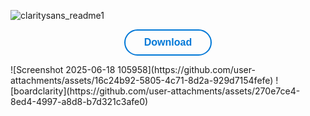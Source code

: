 
![claritysans_readme1](https://github.com/user-attachments/assets/71f95f12-169f-4d4e-9a21-7de80761091c)
<p align="center">
  <a href="YOUR_LINK_HERE" style="
    display: inline-block;
    padding: 10px 30px;
    border: 2px solid #0078d7;
    border-radius: 25px;
    background: none;
    color: #0078d7;
    text-decoration: none;
    font-size: 16px;
    font-family: sans-serif;
    font-weight: 600;
    transition: background 0.2s;
  ">
    Download
  </a>
</p>
![Screenshot 2025-06-18 105958](https://github.com/user-attachments/assets/16c24b92-5805-4c71-8d2a-929d7154fefe)
![boardclarity](https://github.com/user-attachments/assets/270e7ce4-8ed4-4997-a8d8-b7d321c3afe0)

